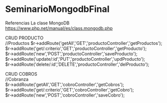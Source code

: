 # SeminarioMongodbFinal
Referencias 
La clase MongoDB
https://www.php.net/manual/es/class.mongodb.php



CRUD PRODUCTO  
//Productos
$r->addRoute('getAll','GET','productoController','getProductos');  
$r->addRoute('get/:criterio','GET','productoController','getProducto');  
$r->addRoute('new','POST','productoController','saveProducto');  
$r->addRoute('update/:id','PUT','productoController','updProducto');  
$r->addRoute('delete/:id','DELETE','productoController','delProducto');  

CRUD COBROS  
//Cobranza  
$r->addRoute('getAll','GET','cobroController','getCobros');  
$r->addRoute('get/:criterio','GET','cobroController','getCobro');  
$r->addRoute('new','POST','cobroController','saveCobro');  
